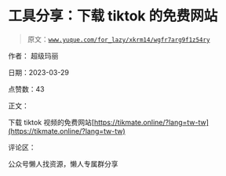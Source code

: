 # 工具分享：下载 tiktok 的免费网站

> 原文：[`www.yuque.com/for_lazy/xkrm14/wgfr7arg9f1z54ry`](https://www.yuque.com/for_lazy/xkrm14/wgfr7arg9f1z54ry)



作者： 超级玛丽



日期：2023-03-29



点赞数：43

<ne-hole id="u3f43041b" data-lake-id="u3f43041b">

正文：



下载 tiktok 视频的免费网站[https://tikmate.online/?lang=tw-tw](https://tikmate.online/?lang=tw-tw)

<ne-hole id="u46c67bf5" data-lake-id="u46c67bf5">

评论区：

<ne-hole id="u4138da44" data-lake-id="u4138da44">

公众号懒人找资源，懒人专属群分享

</ne-hole></ne-hole></ne-hole>